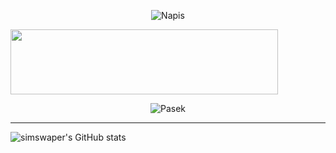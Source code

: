 <p align="center">
  <img src="https://readme-typing-svg.herokuapp.com?font=Fira+Code&pause=1000&center=true&random=false&width=435&lines=Hi+everyone!;I'm+6un4i6ht3r.;Python+Developer;HTML+Developer;Love+play+games." alt="Napis" />
</p>

<p align="left">
  <img class="status" width="428px" height="104px" src="https://api.status.gg/discord/1180873673964535849?theme%5Bbackground%5D%5Bprimary%5D=00000000&theme%5Bbackground%5D%5Bsecondary%5D=00000000&theme%5Blogo%5D=00000000&hide%5BsmallImage%5D=true">
</p>

<p align="center">
  <img src="https://i.ibb.co/nw1H8KF/image.png" alt="Pasek" />
</p>

***

![simswaper's GitHub stats](https://github-readme-stats.vercel.app/api?username=simswaper&show_icons=true&theme=radical&locale=pl)
